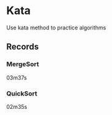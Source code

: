 # Kata
Use kata method to practice algorithms

## Records
### MergeSort
03m37s
### QuickSort
02m35s
